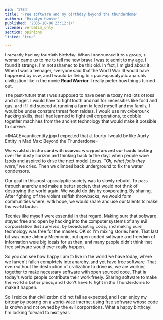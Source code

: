 ```yaml
---
nid: '1784'
title: 'Free software and my birthday beyond the thunderdome'
authors: 'Rosalyn Hunter'
published: '2006-10-06 23:12:14'
license: verbatim_only
section: opinions
listed: 'true'

---
```

I recently had my fourtieth birthday. When I announced it to a group, a woman came up to me to tell me how brave I was to admit to my age. I found it strange. I'm not ashamed to be this old. In fact, I'm glad about it. When I was a teenager, everyone said that the World War III would have happened by now, and I would be living in a post-apocalyptic anarchic civilization like in the movie **Road Warrior**. I really prefer how things turned out.

The past-future that I was supposed to have been in today had lots of loss and danger. I would have to fight tooth and nail for necessities like food and gas, and if I did suceed at running a farm to feed myself and my family, I would be under constant threat from raiders. I would use my cyberpunk hacking skills, that I had learned to fight evil corporations, to cobble together machines from the ancient technology that would make it possible to survive.


=IMAGE=auntieentity.jpg=I expected that at fourty I would be like Aunty Entity in Mad Max: Beyond the Thunderdome=

We would sit in the sand with scarves wrapped around our heads looking over the dusty horizon and thinking back to the days when people wore Izods and aspired to drive the next model Lexus. _"Oh, what fools they were,"_ we cried. Then we climbed back underground to fix the water condensors.

Our goal in this post-apocalyptic society was to slowly rebuild. To pass through anarchy and make a better society that would not think of destroying the world again. We would do this by cooperating. By sharing. After fighting off the violent selfish throwbacks, we would form communities where, with hope, we would share and use our talents to make the world better.

Techies like myself were essential in that regard. Making sure that software stayed free and open by hacking into the computer systems of any evil corporatation that survived; by broadcasting code, and making sure technology was free for the masses. OK so I'm mixing stories here. That last bit was more Johnny Mnemonic, but open-coded software and freedom of information were big ideals for us then, and many people didn't think that free software would ever really happen.

So you can see how happy I am to live in the world we have today, where we haven't fallen completely into anarchy, and yet have free software. That even without the destruction of civilization to drive us, we are working together to make necessary software with open sourced code. That in today's world people contribute their work freely. Sharing software to make the world a better place, and I don't have to fight in the Thunderdome to make it happen.

So I rejoice that civilization did not fall as expected, and I can enjoy my birtday by posting on a world-wide internet using free software whose code is known and not owned by the evil corporations. What a happy birthday! I'm looking forward to next year.

